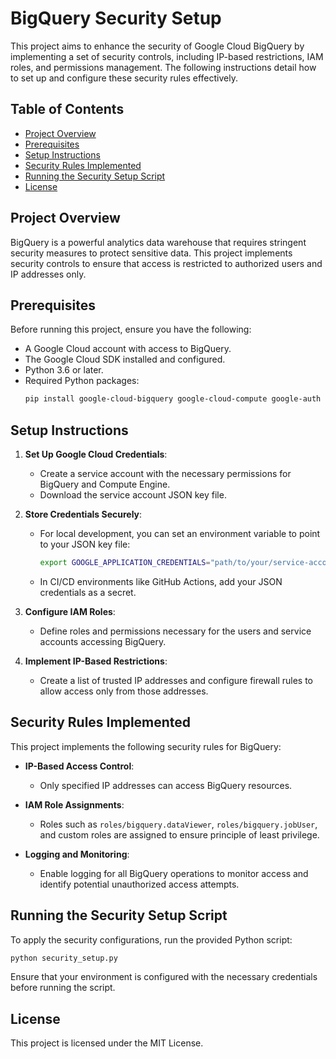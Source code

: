 # BigQuery Security Setup

This project aims to enhance the security of Google Cloud BigQuery by implementing a set of security controls, including IP-based restrictions, IAM roles, and permissions management. The following instructions detail how to set up and configure these security rules effectively.

## Table of Contents

- [Project Overview](#project-overview)
- [Prerequisites](#prerequisites)
- [Setup Instructions](#setup-instructions)
- [Security Rules Implemented](#security-rules-implemented)
- [Running the Security Setup Script](#running-the-security-setup-script)
- [License](#license)

## Project Overview

BigQuery is a powerful analytics data warehouse that requires stringent security measures to protect sensitive data. This project implements security controls to ensure that access is restricted to authorized users and IP addresses only.

## Prerequisites

Before running this project, ensure you have the following:

- A Google Cloud account with access to BigQuery.
- The Google Cloud SDK installed and configured.
- Python 3.6 or later.
- Required Python packages:
  ```bash
  pip install google-cloud-bigquery google-cloud-compute google-auth
  ```

## Setup Instructions

1. **Set Up Google Cloud Credentials**:
   - Create a service account with the necessary permissions for BigQuery and Compute Engine.
   - Download the service account JSON key file.

2. **Store Credentials Securely**:
   - For local development, you can set an environment variable to point to your JSON key file:
     ```bash
     export GOOGLE_APPLICATION_CREDENTIALS="path/to/your/service-account-file.json"
     ```
   - In CI/CD environments like GitHub Actions, add your JSON credentials as a secret.

3. **Configure IAM Roles**:
   - Define roles and permissions necessary for the users and service accounts accessing BigQuery.

4. **Implement IP-Based Restrictions**:
   - Create a list of trusted IP addresses and configure firewall rules to allow access only from those addresses.

## Security Rules Implemented

This project implements the following security rules for BigQuery:

- **IP-Based Access Control**:
  - Only specified IP addresses can access BigQuery resources.

- **IAM Role Assignments**:
  - Roles such as `roles/bigquery.dataViewer`, `roles/bigquery.jobUser`, and custom roles are assigned to ensure principle of least privilege.

- **Logging and Monitoring**:
  - Enable logging for all BigQuery operations to monitor access and identify potential unauthorized access attempts.

## Running the Security Setup Script

To apply the security configurations, run the provided Python script:

```bash
python security_setup.py
```

Ensure that your environment is configured with the necessary credentials before running the script.

## License

This project is licensed under the MIT License.


